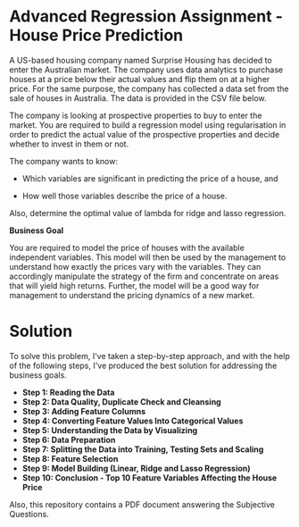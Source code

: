 # Advanced Regression Assignment - House Price Prediction


A US-based housing company named Surprise Housing has decided to enter the Australian market. The company uses data analytics to purchase houses at a price below their actual values and flip them on at a higher price. For the same purpose, the company has collected a data set from the sale of houses in Australia. The data is provided in the CSV file below.

The company is looking at prospective properties to buy to enter the market. You are required to build a regression model using regularisation in order to predict the actual value of the prospective properties and decide whether to invest in them or not.

The company wants to know:

-   Which variables are significant in predicting the price of a house, and
    
-   How well those variables describe the price of a house.
    
Also, determine the optimal value of lambda for ridge and lasso regression.

**Business Goal**

You are required to model the price of houses with the available independent variables. This model will then be used by the management to understand how exactly the prices vary with the variables. They can accordingly manipulate the strategy of the firm and concentrate on areas that will yield high returns. Further, the model will be a good way for management to understand the pricing dynamics of a new market.

# Solution
To solve this problem, I've taken a step-by-step approach, and with the help of the following steps, I've produced the best solution for addressing the business goals.

-   **Step 1: Reading the Data**
-   **Step 2: Data Quality, Duplicate Check and Cleansing**
-   **Step 3: Adding Feature Columns**
-   **Step 4: Converting Feature Values Into Categorical Values**
-   **Step 5: Understanding the Data by Visualizing**
-   **Step 6: Data Preparation**
-   **Step 7: Splitting the Data into Training, Testing Sets and Scaling**
-   **Step 8: Feature Selection**
-   **Step 9: Model Building (Linear, Ridge and Lasso Regression)**
-   **Step 10: Conclusion - Top 10 Feature Variables Affecting the House Price**

Also, this repository contains a PDF document answering the Subjective Questions.
